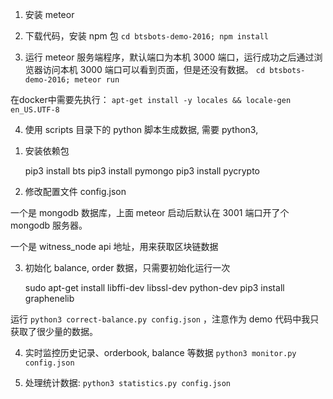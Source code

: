 1. 安装 meteor

2. 下载代码，安装 npm 包
`cd btsbots-demo-2016; npm install`

3. 运行 meteor 服务端程序，默认端口为本机 3000 端口，运行成功之后通过浏览器访问本机 3000 端口可以看到页面，但是还没有数据。
`cd btsbots-demo-2016; meteor run`

在docker中需要先执行：
`apt-get install -y locales && locale-gen en_US.UTF-8`

4. 使用 scripts 目录下的 python 脚本生成数据, 需要 python3,

1) 安装依赖包

    pip3 install bts
    pip3 install pymongo
    pip3 install pycrypto

2) 修改配置文件 config.json

一个是 mongodb 数据库，上面 meteor 启动后默认在 3001 端口开了个 mongodb 服务器。

一个是 witness_node api 地址，用来获取区块链数据

3) 初始化 balance, order 数据，只需要初始化运行一次

    sudo apt-get install libffi-dev libssl-dev python-dev
    pip3 install graphenelib

运行 `python3 correct-balance.py config.json` ，注意作为 demo 代码中我只获取了很少量的数据。

4) 实时监控历史记录、orderbook, balance 等数据
`python3 monitor.py config.json`

5) 处理统计数据:
`python3 statistics.py config.json`